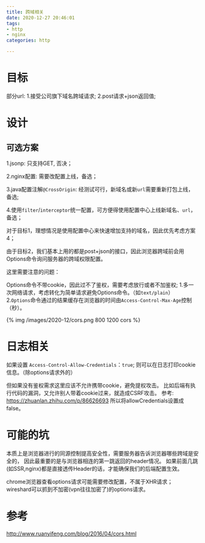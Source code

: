 ```yaml
---
title: 跨域相关
date: 2020-12-27 20:46:01
tags:
- http
- nginx
categories: http

---
```



# 目标
部分url:
1.接受公司旗下域名跨域请求;
2.post请求+json返回值;

# 设计
## 可选方案
1.jsonp: 只支持GET, 否决；

2.nginx配置: 需要改配置上线，备选；

3.java配置注解`@CrossOrigin`: 经测试可行，新域名或新`url`需要重新打包上线，备选;

4.使用`filter`/`interceptor`统一配置，可方便得使用配置中心上线新域名、`url`，备选；

对于目标1，理想情况是使用配置中心来快速增加支持的域名，因此优先考虑方案4；

由于目标2，我们基本上用的都是post+json的接口，因此浏览器跨域前会用Options命令询问服务器的跨域权限配置。

这里需要注意的问题：

Options命令不带cookie，因此过不了鉴权，需要考虑放行或者不加鉴权; 
1.多一次网络请求，考虑转化为简单请求避免Options命令。（如`text/plain`）
2.`Options`命令通过的结果缓存在浏览器的时间由`Access-Control-Max-Age`控制（秒）。

{% img /images/2020-12/cors.png 800 1200 cors %}


# 日志相关
如果设置 `Access-Control-Allow-Credentials`：`true`; 
则可以在日志打印cookie信息。（除options请求外的）

但如果没有鉴权需求这里应该不允许携带cookie，避免提权攻击。
比如后端有执行代码的漏洞，又允许别人带着cookie过来，就造成CSRF攻击。
参考: https://zhuanlan.zhihu.com/p/86626693
所以将allowCredentials设置成false。



# 可能的坑
本质上是浏览器进行的同源控制提高安全性，需要服务器告诉浏览器哪些跨域是安全的，
因此最重要的是与浏览器相连的第一跳返回的header情况。
如果前面几跳(如SSR,nginx)都是直接透传Header的话，才能确保我们的后端配置生效。

chrome浏览器查看options请求可能需要修改配置，不属于XHR请求；
wireshard可以抓到不加密(vpn往往加密了)的options请求。


# 参考
http://www.ruanyifeng.com/blog/2016/04/cors.html

